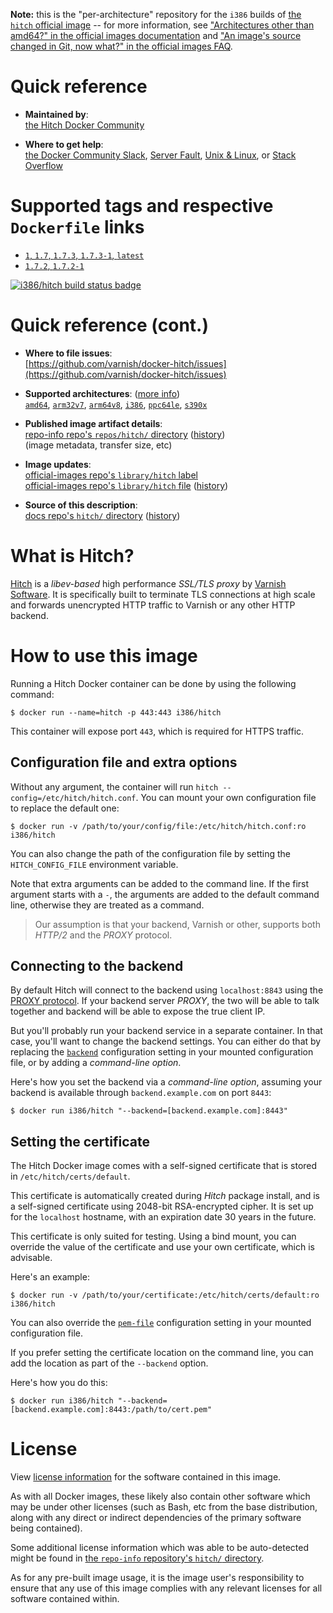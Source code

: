 <!--

********************************************************************************

WARNING:

    DO NOT EDIT "hitch/README.md"

    IT IS AUTO-GENERATED

    (from the other files in "hitch/" combined with a set of templates)

********************************************************************************

-->

**Note:** this is the "per-architecture" repository for the `i386` builds of [the `hitch` official image](https://hub.docker.com/_/hitch) -- for more information, see ["Architectures other than amd64?" in the official images documentation](https://github.com/docker-library/official-images#architectures-other-than-amd64) and ["An image's source changed in Git, now what?" in the official images FAQ](https://github.com/docker-library/faq#an-images-source-changed-in-git-now-what).

# Quick reference

-	**Maintained by**:  
	[the Hitch Docker Community](https://github.com/varnish/docker-hitch)

-	**Where to get help**:  
	[the Docker Community Slack](https://dockr.ly/comm-slack), [Server Fault](https://serverfault.com/help/on-topic), [Unix & Linux](https://unix.stackexchange.com/help/on-topic), or [Stack Overflow](https://stackoverflow.com/help/on-topic)

# Supported tags and respective `Dockerfile` links

-	[`1`, `1.7`, `1.7.3`, `1.7.3-1`, `latest`](https://github.com/varnish/docker-hitch/blob/3f7f06a4eeb066e03f81f5e3d170d1e13606e69e/Dockerfile)
-	[`1.7.2`, `1.7.2-1`](https://github.com/varnish/docker-hitch/blob/054c998138c8f8ec6be03c7db711b8435de41e2b/Dockerfile)

[![i386/hitch build status badge](https://img.shields.io/jenkins/s/https/doi-janky.infosiftr.net/job/multiarch/job/i386/job/hitch.svg?label=i386/hitch%20%20build%20job)](https://doi-janky.infosiftr.net/job/multiarch/job/i386/job/hitch/)

# Quick reference (cont.)

-	**Where to file issues**:  
	[https://github.com/varnish/docker-hitch/issues](https://github.com/varnish/docker-hitch/issues)

-	**Supported architectures**: ([more info](https://github.com/docker-library/official-images#architectures-other-than-amd64))  
	[`amd64`](https://hub.docker.com/r/amd64/hitch/), [`arm32v7`](https://hub.docker.com/r/arm32v7/hitch/), [`arm64v8`](https://hub.docker.com/r/arm64v8/hitch/), [`i386`](https://hub.docker.com/r/i386/hitch/), [`ppc64le`](https://hub.docker.com/r/ppc64le/hitch/), [`s390x`](https://hub.docker.com/r/s390x/hitch/)

-	**Published image artifact details**:  
	[repo-info repo's `repos/hitch/` directory](https://github.com/docker-library/repo-info/blob/master/repos/hitch) ([history](https://github.com/docker-library/repo-info/commits/master/repos/hitch))  
	(image metadata, transfer size, etc)

-	**Image updates**:  
	[official-images repo's `library/hitch` label](https://github.com/docker-library/official-images/issues?q=label%3Alibrary%2Fhitch)  
	[official-images repo's `library/hitch` file](https://github.com/docker-library/official-images/blob/master/library/hitch) ([history](https://github.com/docker-library/official-images/commits/master/library/hitch))

-	**Source of this description**:  
	[docs repo's `hitch/` directory](https://github.com/docker-library/docs/tree/master/hitch) ([history](https://github.com/docker-library/docs/commits/master/hitch))

# What is Hitch?

[Hitch](https://hitch-tls.org/) is a *libev-based* high performance *SSL/TLS proxy* by [Varnish Software](https://varnish-software.com). It is specifically built to terminate TLS connections at high scale and forwards unencrypted HTTP traffic to Varnish or any other HTTP backend.

# How to use this image

Running a Hitch Docker container can be done by using the following command:

```console
$ docker run --name=hitch -p 443:443 i386/hitch
```

This container will expose port `443`, which is required for HTTPS traffic.

## Configuration file and extra options

Without any argument, the container will run `hitch --config=/etc/hitch/hitch.conf`. You can mount your own configuration file to replace the default one:

```console
$ docker run -v /path/to/your/config/file:/etc/hitch/hitch.conf:ro i386/hitch
```

You can also change the path of the configuration file by setting the `HITCH_CONFIG_FILE` environment variable.

Note that extra arguments can be added to the command line. If the first argument starts with a `-`, the arguments are added to the default command line, otherwise they are treated as a command.

> Our assumption is that your backend, Varnish or other, supports both *HTTP/2* and the *PROXY* protocol.

## Connecting to the backend

By default Hitch will connect to the backend using `localhost:8843` using the [PROXY protocol](https://github.com/varnish/hitch/blob/master/docs/proxy-protocol.md). If your backend server *PROXY*, the two will be able to talk together and backend will be able to expose the true client IP.

But you'll probably run your backend service in a separate container. In that case, you'll want to change the backend settings. You can either do that by replacing the [`backend`](https://github.com/varnish/hitch/blob/master/hitch.conf.man.rst#backend--) configuration setting in your mounted configuration file, or by adding a *command-line option*.

Here's how you set the backend via a *command-line option*, assuming your backend is available through `backend.example.com` on port `8443`:

```console
$ docker run i386/hitch "--backend=[backend.example.com]:8443"
```

## Setting the certificate

The Hitch Docker image comes with a self-signed certificate that is stored in `/etc/hitch/certs/default`.

This certificate is automatically created during *Hitch* package install, and is a self-signed certificate using 2048-bit RSA-encrypted cipher. It is set up for the `localhost` hostname, with an expiration date 30 years in the future.

This certificate is only suited for testing. Using a bind mount, you can override the value of the certificate and use your own certificate, which is advisable.

Here's an example:

```console
$ docker run -v /path/to/your/certificate:/etc/hitch/certs/default:ro i386/hitch
```

You can also override the [`pem-file`](https://github.com/varnish/hitch/blob/master/hitch.conf.man.rst#pem-file--string) configuration setting in your mounted configuration file.

If you prefer setting the certificate location on the command line, you can add the location as part of the `--backend` option.

Here's how you do this:

```console
$ docker run i386/hitch "--backend=[backend.example.com]:8443:/path/to/cert.pem"
```

# License

View [license information](https://github.com/varnish/hitch/blob/master/LICENSE) for the software contained in this image.

As with all Docker images, these likely also contain other software which may be under other licenses (such as Bash, etc from the base distribution, along with any direct or indirect dependencies of the primary software being contained).

Some additional license information which was able to be auto-detected might be found in [the `repo-info` repository's `hitch/` directory](https://github.com/docker-library/repo-info/tree/master/repos/hitch).

As for any pre-built image usage, it is the image user's responsibility to ensure that any use of this image complies with any relevant licenses for all software contained within.

